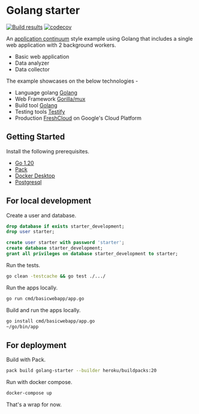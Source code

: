 # Golang starter

[![Build results](https://github.com/initialcapacity/golang-starter/workflows/build/badge.svg)](https://github.com/initialcapacity/golang-starter/actions)
[![codecov](https://codecov.io/gh/initialcapacity/golang-starter/branch/main/graph/badge.svg)](https://codecov.io/gh/initialcapacity/golang-starter)

An [application continuum](https://www.appcontinuum.io/) style example using Golang
that includes a single web application with 2 background workers.

* Basic web application
* Data analyzer
* Data collector

The example showcases on the below technologies -

* Language golang [Golang](https://go.dev/)
* Web Framework [Gorilla/mux](https://github.com/gorilla/mux)
* Build tool [Golang](https://go.dev/)
* Testing tools [Testify](https://github.com/stretchr/testify)
* Production [FreshCloud](https://www.freshcloud.com/) on Google's Cloud Platform

## Getting Started

Install the following prerequisites.

* [Go 1.20](https://go.dev)
* [Pack](https://buildpacks.io)
* [Docker Desktop](https://www.docker.com/products/docker-desktop)
* [Postgresql](https://www.postgresql.org/)

## For local development

Create a user and database.

```sql
drop database if exists starter_development;
drop user starter;

create user starter with password 'starter';
create database starter_development;
grant all privileges on database starter_development to starter;
```

Run the tests.

```bash
go clean -testcache && go test ./.../
```

Run the apps locally.

```bash
go run cmd/basicwebapp/app.go
```

Build and run the apps locally.

```bash
go install cmd/basicwebapp/app.go
~/go/bin/app
```

## For deployment

Build with Pack.

```bash
pack build golang-starter --builder heroku/buildpacks:20
```

Run with docker compose.

```bash
docker-compose up
````

That's a wrap for now.
